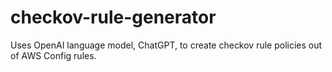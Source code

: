 # checkov-rule-generator
Uses OpenAI language model, ChatGPT, to create checkov rule policies out of AWS Config rules.
